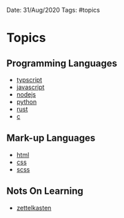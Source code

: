 Date: 31/Aug/2020
Tags: #topics

# Topics

## Programming Languages

- [typscript](typescript/typescript.md)
- [javascript](javascript/javascript.md)
- [nodejs](nodejs/nodejs.md)
- [python](python/python.md)
- [rust](rust/rust.md)
- [c](c/c.md)

## Mark-up Languages

- [html](html/html.md)
- [css](css/css.md)
- [scss](scss/scss.md)

## Nots On Learning

- [zettelkasten](zettelkasten/zettelkasten.md)
